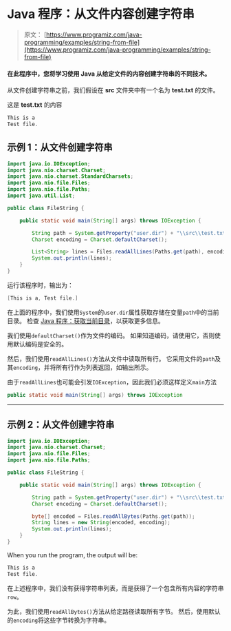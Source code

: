 # Java 程序：从文件内容创建字符串

> 原文： [https://www.programiz.com/java-programming/examples/string-from-file](https://www.programiz.com/java-programming/examples/string-from-file)

#### 在此程序中，您将学习使用 Java 从给定文件的内容创建字符串的不同技术。

从文件创建字符串之前，我们假设在 **src** 文件夹中有一个名为 **test.txt** 的文件。

这是 **test.txt** 的内容

```java
This is a
Test file.
```

## 示例 1：从文件创建字符串

```java
import java.io.IOException;
import java.nio.charset.Charset;
import java.nio.charset.StandardCharsets;
import java.nio.file.Files;
import java.nio.file.Paths;
import java.util.List;

public class FileString {

    public static void main(String[] args) throws IOException {

        String path = System.getProperty("user.dir") + "\\src\\test.txt";
        Charset encoding = Charset.defaultCharset();

        List<String> lines = Files.readAllLines(Paths.get(path), encoding);
        System.out.println(lines);
    }
}
```

运行该程序时，输出为：

```java
[This is a, Test file.]
```

在上面的程序中，我们使用`System`的`user.dir`属性获取存储在变量`path`中的当前目录。 检查 [Java 程序：获取当前目录](/java-programming/examples/current-working-directory "Java Program to get the current directory")，以获取更多信息。

我们使用`defaultCharset()`作为文件的编码。 如果知道编码，请使用它，否则使用默认编码是安全的。

然后，我们使用`readAllLines()`方法从文件中读取所有行。 它采用文件的`path`及其`encoding`，并将所有行作为列表返回，如输出所示。

由于`readAllLines`也可能会引发`IOException`，因此我们必须这样定义`main`方法

```java
public static void main(String[] args) throws IOException
```

* * *

## 示例 2：从文件创建字符串

```java
import java.io.IOException;
import java.nio.charset.Charset;
import java.nio.file.Files;
import java.nio.file.Paths;

public class FileString {

    public static void main(String[] args) throws IOException {

        String path = System.getProperty("user.dir") + "\\src\\test.txt";
        Charset encoding = Charset.defaultCharset();

        byte[] encoded = Files.readAllBytes(Paths.get(path));
        String lines = new String(encoded, encoding);
        System.out.println(lines);
    }
}
```

When you run the program, the output will be:

```java
This is a
Test file.
```

在上述程序中，我们没有获得字符串列表，而是获得了一个包含所有内容的字符串`row`。

为此，我们使用`readAllBytes()`方法从给定路径读取所有字节。 然后，使用默认的`encoding`将这些字节转换为字符串。